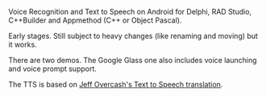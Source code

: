 Voice Recognition and Text to Speech on Android for Delphi, RAD Studio, C++Builder and Appmethod (C++ or Object Pascal).

Early stages. Still subject to heavy changes (like renaming and moving) but it works. 

There are two demos. The Google Glass one also includes voice launching and voice prompt support.

The TTS is based on [Jeff Overcash's Text to Speech translation](http://blogs.embarcadero.com/davidi/2013/09/28/42909).